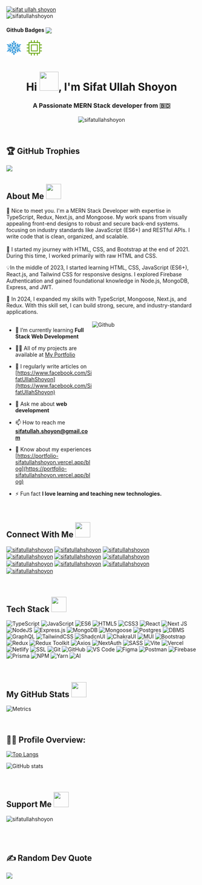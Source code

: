 

<a href="https://portfolio-sifatullahshoyon.vercel.app/" target="_blank">
<img alt="sifat ullah shoyon" src="https://res.cloudinary.com/dowpaz8fo/image/upload/v1746448874/github_cover_img_k78k0a.png" />
</a>

<br>
<span align="left"> <img src="https://komarev.com/ghpvc/?username=sifatullahshoyon&label=Profile%20views&color=0e75b6&style=flat" alt="sifatullahshoyon" /> </span> 
<br>
<h4><span>Github Badges</span> <img width='20' align='center' src='https://cliply.co/wp-content/uploads/2021/02/392102940_MEDAL_3D_400px.gif' ></h4>

<p><a href='https://archiveprogram.github.com/'><img src='https://raw.githubusercontent.com/acervenky/animated-github-badges/master/assets/acbadge.gif' width='40' height='40'></a> <a href='https://docs.github.com/en/developers'><img src='https://raw.githubusercontent.com/acervenky/animated-github-badges/master/assets/devbadge.gif' width='40' height='40'></a> </>

<br>

<h1 align="center">Hi <img src = "https://raw.githubusercontent.com/shakilahmedatik/shakilahmedatik/main/hi.gif" width="50px" height="50px">, I'm Sifat Ullah Shoyon</h1>  
<h3 align="center">A Passionate MERN Stack developer from 🇧🇩</h3>  
<p align="center"><img align="center" src="https://nirzak-streak-stats.vercel.app/?user=sifatullahshoyon&theme=radical&hide_border=false" alt="sifatullahshoyon" /></p>

<br>

## 🏆 GitHub Trophies
![](https://github-profile-trophy.vercel.app/?username=sifatullahshoyon&theme=radical&no-frame=false&no-bg=false&margin-w=4)

<h2> About Me  <img src = "https://media2.giphy.com/media/ZGHpWzdOEkMKtwLqdc/giphy.gif?cid=ecf05e47a0n3gi1bfqntqmob8g9aid1oyj2wr3ds3mg700bl&rid=giphy.gif" width="40px" height="40px"></h2>
👋 Nice to meet you. I'm a MERN Stack Developer with expertise in TypeScript, Redux, Next.js, and Mongoose. My work spans from visually appealing front-end designs to robust and secure back-end systems. focusing on industry standards like JavaScript (ES6+) and RESTful APIs. I write code that is clean, organized, and scalable.
<br /> <br/>
🌱 I started my journey with HTML, CSS, and Bootstrap at the end of 2021. During this time, I worked primarily with raw HTML and CSS.

💡In the middle of 2023, I started learning HTML, CSS, JavaScript (ES6+), React.js, and Tailwind CSS for responsive designs. I explored Firebase Authentication and gained foundational knowledge in Node.js, MongoDB, Express, and JWT.

🚀 In 2024, I expanded my skills with TypeScript, Mongoose, Next.js, and Redux. With this skill set, I can build strong, secure, and industry-standard applications.
<br> <br>
<img width="55%" height='400' align="right" alt="Github" src="https://i.giphy.com/L1R1tvI9svkIWwpVYr.webp" />


- 🌱 I’m currently learning **Full Stack Web Development**

- 👨‍💻 All of my projects are available at [My Portfolio](https://portfolio-sifatullahshoyon.vercel.app/)

- 📝 I regularly write articles on [https://www.facebook.com/SifatUllahShoyon](https://www.facebook.com/SifatUllahShoyon)

- 💬 Ask me about **web development**

- 📫 How to reach me **sifatullah.shoyon@gmail.com**

- 📄 Know about my experiences [https://portfolio-sifatullahshoyon.vercel.app/blog](https://portfolio-sifatullahshoyon.vercel.app/blog)

- ⚡ Fun fact **I love learning and teaching new technologies.**

<br>
  
<h2>Connect With Me <img src = "https://media2.giphy.com/media/al7grkbrCChTAPEfyh/giphy.gif?cid=ecf05e47a0n3gi1bfqntqmob8g9aid1oyj2wr3ds3mg700bl&rid=giphy.gif" width="40px" height="40px"></h2>  
<p align="left">
<a href="https://codepen.io/sifatullahshoyon" target="blank"><img align="center" src="https://raw.githubusercontent.com/rahuldkjain/github-profile-readme-generator/master/src/images/icons/Social/codepen.svg" alt="sifatullahshoyon" height="30" width="40" /></a>
<a href="https://dev.to/sifatullahshoyon" target="blank"><img align="center" src="https://raw.githubusercontent.com/rahuldkjain/github-profile-readme-generator/master/src/images/icons/Social/devto.svg" alt="sifatullahshoyon" height="30" width="40" /></a>
<a href="https://linkedin.com/in/sifatullahshoyon" target="blank"><img align="center" src="https://raw.githubusercontent.com/rahuldkjain/github-profile-readme-generator/master/src/images/icons/Social/linked-in-alt.svg" alt="sifatullahshoyon" height="30" width="40" /></a>
<a href="https://stackoverflow.com/users/sifatullahshoyon" target="blank"><img align="center" src="https://raw.githubusercontent.com/rahuldkjain/github-profile-readme-generator/master/src/images/icons/Social/stack-overflow.svg" alt="sifatullahshoyon" height="30" width="40" /></a>
<a href="https://codesandbox.com/sifatullahshoyon" target="blank"><img align="center" src="https://raw.githubusercontent.com/rahuldkjain/github-profile-readme-generator/master/src/images/icons/Social/codesandbox.svg" alt="sifatullahshoyon" height="30" width="40" /></a>
<a href="https://fb.com/sifatullahshoyon" target="blank"><img align="center" src="https://raw.githubusercontent.com/rahuldkjain/github-profile-readme-generator/master/src/images/icons/Social/facebook.svg" alt="sifatullahshoyon" height="30" width="40" /></a>
<a href="https://instagram.com/sifatullahshoyon" target="blank"><img align="center" src="https://raw.githubusercontent.com/rahuldkjain/github-profile-readme-generator/master/src/images/icons/Social/instagram.svg" alt="sifatullahshoyon" height="30" width="40" /></a>
<a href="https://dribbble.com/sifatullahshoyon" target="blank"><img align="center" src="https://raw.githubusercontent.com/rahuldkjain/github-profile-readme-generator/master/src/images/icons/Social/dribbble.svg" alt="sifatullahshoyon" height="30" width="40" /></a>
<a href="https://www.behance.net/sifatullahshoyon" target="blank"><img align="center" src="https://raw.githubusercontent.com/rahuldkjain/github-profile-readme-generator/master/src/images/icons/Social/behance.svg" alt="sifatullahshoyon" height="30" width="40" /></a>
<a href="https://discord.gg/sifatullahshoyon" target="blank"><img align="center" src="https://raw.githubusercontent.com/rahuldkjain/github-profile-readme-generator/master/src/images/icons/Social/discord.svg" alt="sifatullahshoyon" height="30" width="40" /></a>
</p>

<br> 
  
<h2>Tech Stack <img src = "https://media2.giphy.com/media/QssGEmpkyEOhBCb7e1/giphy.gif?cid=ecf05e47a0n3gi1bfqntqmob8g9aid1oyj2wr3ds3mg700bl&rid=giphy.gif" width="40px" height="40px"></h2>  

![TypeScript](https://img.shields.io/badge/typescript-%23007ACC.svg?style=for-the-badge&logo=typescript&logoColor=white)
![JavaScript](https://img.shields.io/badge/javascript-%23323330.svg?style=for-the-badge&logo=javascript&logoColor=%23F7DF1E)
![ES6](https://img.shields.io/badge/ES6-%23323330.svg?style=for-the-badge&logo=javascript&logoColor=%23F7DF1E)
![HTML5](https://img.shields.io/badge/html5-%23E34F26.svg?style=for-the-badge&logo=html5&logoColor=white)
![CSS3](https://img.shields.io/badge/css3-%231572B6.svg?style=for-the-badge&logo=css3&logoColor=white)
![React](https://img.shields.io/badge/react-%2320232a.svg?style=for-the-badge&logo=react&logoColor=%2361DAFB)
![Next JS](https://img.shields.io/badge/Next-black?style=for-the-badge&logo=next.js&logoColor=white)
![NodeJS](https://img.shields.io/badge/node.js-6DA55F?style=for-the-badge&logo=node.js&logoColor=white)
![Express.js](https://img.shields.io/badge/express.js-%23404d59.svg?style=for-the-badge&logo=express&logoColor=%2361DAFB)
![MongoDB](https://img.shields.io/badge/MongoDB-%234ea94b.svg?style=for-the-badge&logo=mongodb&logoColor=white)
![Mongoose](https://img.shields.io/badge/Mongoose-D92323.svg?style=for-the-badge&logo=gnu&logoColor=white)
![Postgres](https://img.shields.io/badge/postgres-%23316192.svg?style=for-the-badge&logo=postgresql&logoColor=white)
![DBMS](https://img.shields.io/badge/DBMS-4479A1.svg?style=for-the-badge&logo=mysql&logoColor=white)
![GraphQL](https://img.shields.io/badge/-GraphQL-E10098?style=for-the-badge&logo=graphql&logoColor=white)
![TailwindCSS](https://img.shields.io/badge/tailwindcss-%2338B2AC.svg?style=for-the-badge&logo=tailwind-css&logoColor=white)
![ShadcnUI](https://img.shields.io/badge/ShadcnUI-000000.svg?style=for-the-badge&logo=react&logoColor=white)
![ChakraUI](https://img.shields.io/badge/chakra-%234ED1C5.svg?style=for-the-badge&logo=chakraui&logoColor=white)
![MUI](https://img.shields.io/badge/MUI-%230081CB.svg?style=for-the-badge&logo=mui&logoColor=white)
![Bootstrap](https://img.shields.io/badge/bootstrap-%238511FA.svg?style=for-the-badge&logo=bootstrap&logoColor=white)
![Redux](https://img.shields.io/badge/redux-%23593d88.svg?style=for-the-badge&logo=redux&logoColor=white)
![Redux Toolkit](https://img.shields.io/badge/Redux_Toolkit-593D88.svg?style=for-the-badge&logo=redux&logoColor=white)
![Axios](https://img.shields.io/badge/Axios-5A29E4.svg?style=for-the-badge&logo=axios&logoColor=white)
![NextAuth](https://img.shields.io/badge/Next_Auth-000000.svg?style=for-the-badge&logo=next.js&logoColor=white)
![SASS](https://img.shields.io/badge/SASS-hotpink.svg?style=for-the-badge&logo=SASS&logoColor=white)
![Vite](https://img.shields.io/badge/vite-%23646CFF.svg?style=for-the-badge&logo=vite&logoColor=white)
![Vercel](https://img.shields.io/badge/vercel-%23000000.svg?style=for-the-badge&logo=vercel&logoColor=white)
![Netlify](https://img.shields.io/badge/netlify-%23000000.svg?style=for-the-badge&logo=netlify&logoColor=#00C7B7)
![SSL](https://img.shields.io/badge/SSL_Commerce-FF6C37.svg?style=for-the-badge&logo=letsencrypt&logoColor=white)
![Git](https://img.shields.io/badge/git-%23F05033.svg?style=for-the-badge&logo=git&logoColor=white)
![GitHub](https://img.shields.io/badge/github-%23121011.svg?style=for-the-badge&logo=github&logoColor=white)
![VS Code](https://img.shields.io/badge/VS_Code-007ACC.svg?style=for-the-badge&logo=visual-studio-code&logoColor=white)
![Figma](https://img.shields.io/badge/figma-%23F24E1E.svg?style=for-the-badge&logo=figma&logoColor=white)
![Postman](https://img.shields.io/badge/Postman-FF6C37?style=for-the-badge&logo=postman&logoColor=white)
![Firebase](https://img.shields.io/badge/firebase-%23039BE5.svg?style=for-the-badge&logo=firebase)
![Prisma](https://img.shields.io/badge/Prisma-3982CE?style=for-the-badge&logo=Prisma&logoColor=white)
![NPM](https://img.shields.io/badge/NPM-%23CB3837.svg?style=for-the-badge&logo=npm&logoColor=white)
![Yarn](https://img.shields.io/badge/yarn-%232C8EBB.svg?style=for-the-badge&logo=yarn&logoColor=white)
![AI](https://img.shields.io/badge/AI_Integration-FF6C37.svg?style=for-the-badge&logo=openai&logoColor=white)

  <br>
  <h2> My GitHub Stats <img src='https://media1.giphy.com/media/du3J3cXyzhj75IOgvA/giphy.gif?cid=ecf05e47x2g034i9pzwtzzsd3xgg2w9nr94t4tflbbgo3008&rid=giphy.gif' width="40px" height="40px"> </h2>

![Metrics](https://metrics.lecoq.io/sifatullahshoyon?template=terminal&base.header=0&base.activity=0&base.repositories=0&base.metadata=0&languages=1&languages.limit=8&languages.colors=github&languages.threshold=0%25&config.timezone=America%2FToronto)

<br>

## :man_technologist: Profile Overview:
[![Top Langs](https://github-readme-stats.vercel.app/api/top-langs/?username=sifatullahshoyon)](https://github.com/anuraghazra/github-readme-stats)

![GitHub stats](https://github-readme-stats.vercel.app/api?username=sifatullahshoyon&show_icons=true&count_private=true)  


<br >
<h2>Support Me <img src = "https://media2.giphy.com/media/RJgjFf46V4KVa1l42A/giphy.gif?cid=ecf05e47a0n3gi1bfqntqmob8g9aid1oyj2wr3ds3mg700bl&rid=giphy.gif" width="40px" height="40px"></h2>  
<p><a href="https://www.buymeacoffee.com/sifatullahshoyon"> <img align="left" src="https://cdn.buymeacoffee.com/buttons/v2/default-yellow.png" height" height="50" width="210" alt="sifatullahshoyon" /></a></p>

<br>
<br>
<br>
<br>
 <h2 align='left'> ✍️ Random Dev Quote</h4>
<img src='https://quotes-github-readme.vercel.app/api?type=horizontal&theme=radical'>




